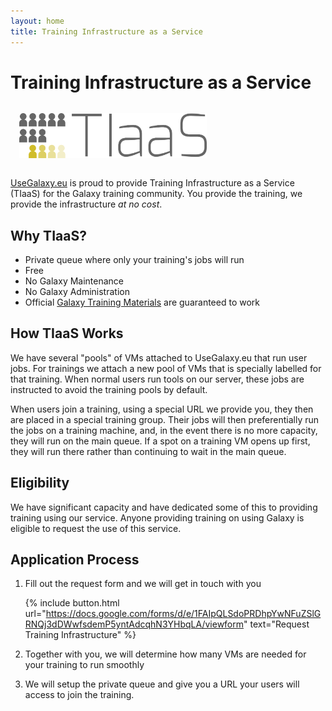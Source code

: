 ```yaml
---
layout: home
title: Training Infrastructure as a Service
---
```


# Training Infrastructure as a Service

<img src="/assets/media/tiaas-logo.png" alt="tiaas logo depicting people in queues" width="300em" style="margin: 1em">

[UseGalaxy.eu](https://usegalaxy.eu) is proud to provide Training Infrastructure as a Service (TIaaS) for the Galaxy training community.
You provide the training, we provide the infrastructure <i>at no cost</i>.

## Why TIaaS?

- Private queue where only your training's jobs will run
- Free
- No Galaxy Maintenance
- No Galaxy Administration
- Official [Galaxy Training Materials](https://training.galaxyproject.org) are guaranteed to work

## How TIaaS Works

We have several "pools" of VMs attached to UseGalaxy.eu that run user jobs. For
trainings we attach a new pool of VMs that is specially labelled for that
training. When normal users run tools on our server, these jobs are instructed
to avoid the training pools by default.

When users join a training, using a special URL we provide you, they then are
placed in a special training group. Their jobs will then preferentially run the
jobs on a training machine, and, in the event there is no more capacity, they
will run on the main queue. If a spot on a training VM opens up first, they
will run there rather than continuing to wait in the main queue.

## Eligibility

We have significant capacity and have dedicated some of this to providing
training using our service. Anyone providing training on using Galaxy is
eligible to request the use of this service.

## Application Process

1. Fill out the request form and we will get in touch with you

   {% include button.html url="https://docs.google.com/forms/d/e/1FAIpQLSdoPRDhpYwNFuZSlGRNQj3dDWwfsdemP5yntAdcqhN3YHbqLA/viewform" text="Request Training Infrastructure" %}

2. Together with you, we will determine how many VMs are needed for your training to run smoothly
3. We will setup the private queue and give you a URL your users will access to join the training.
